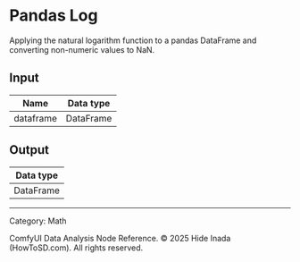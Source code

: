# Pandas Log
Applying the natural logarithm function to a pandas DataFrame and converting non-numeric values to NaN.

## Input
| Name | Data type |
|---|---|
| dataframe | DataFrame |

## Output
| Data type |
|---|
| DataFrame |

<HR>
Category: Math

ComfyUI Data Analysis Node Reference. © 2025 Hide Inada (HowToSD.com). All rights reserved.
